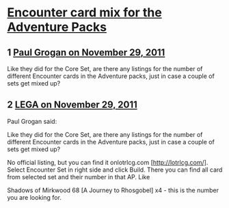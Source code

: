 # [Encounter card mix for the Adventure Packs](https://community.fantasyflightgames.com/topic/56926-encounter-card-mix-for-the-adventure-packs/)

## 1 [Paul Grogan on November 29, 2011](https://community.fantasyflightgames.com/topic/56926-encounter-card-mix-for-the-adventure-packs/?do=findComment&comment=561559)

Like they did for the Core Set, are there any listings for the number of different Encounter cards in the Adventure packs, just in case a couple of sets get mixed up?

## 2 [LEGA on November 29, 2011](https://community.fantasyflightgames.com/topic/56926-encounter-card-mix-for-the-adventure-packs/?do=findComment&comment=561575)

Paul Grogan said:

Like they did for the Core Set, are there any listings for the number of different Encounter cards in the Adventure packs, just in case a couple of sets get mixed up?



No official listing, but you can find it onlotrlcg.com [http://lotrlcg.com/]. Select Encounter Set in right side and click Build. There you can find all card from selected set and their number in that AP. Like

Shadows of Mirkwood
68
[A Journey to Rhosgobel]
x4 - this is the number you are looking for.

